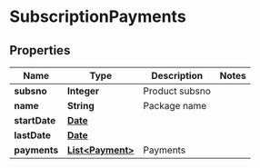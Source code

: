 

# SubscriptionPayments

## Properties

Name | Type | Description | Notes
------------ | ------------- | ------------- | -------------
**subsno** | **Integer** | Product subsno | 
**name** | **String** | Package name | 
**startDate** | [**Date**](Date.md) |  | 
**lastDate** | [**Date**](Date.md) |  | 
**payments** | [**List&lt;Payment&gt;**](Payment.md) | Payments | 




